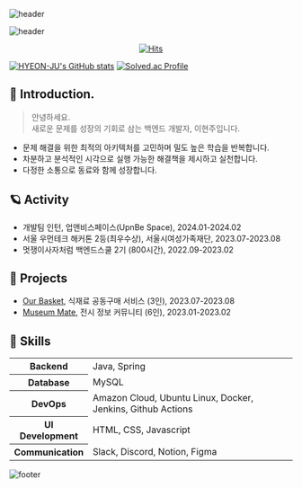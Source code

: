 ![header](https://capsule-render.vercel.app/api?type=egg&height=130&color=f6f4dc&fontColor=f9edd1&stroke=f775a9&strokeWidth=1&fontSize=60&section=header)

![header](https://capsule-render.vercel.app/api?type=cylinder&height=120&color=b8dea4&text=Hello,%20I%20am%20HyeonJu!&fontColor=f9edd1&stroke=f775a9&strokeWidth=1&fontSize=60)

<div align="center">
  
  [![Hits](https://hits.seeyoufarm.com/api/count/incr/badge.svg?url=https%3A%2F%2Fgithub.com%2Fhyeonju01&count_bg=%23339551&title_bg=%23BEE0C7&icon=ifood.svg&icon_color=%23266533&title=hello-there%21&edge_flat=false)](https://hits.seeyoufarm.com)
  
</div>

<div>

  [![HYEON-JU's GitHub stats](https://github-readme-stats.vercel.app/api?username=hyeonju01&show_icons=true&theme=shadow_green)](https://github.com/anuraghazra/github-readme-stats)
  [![Solved.ac Profile](http://mazassumnida.wtf/api/v2/generate_badge?boj=twohj1218)](https://solved.ac/twohj1218/)

</div>

## 🪻 Introduction.
> 안녕하세요. <br/>
> 새로운 문제를 성장의 기회로 삼는 백엔드 개발자, 이현주입니다.

- 문제 해결을 위한 최적의 아키텍처를 고민하며 밀도 높은 학습을 반복합니다.
- 차분하고 분석적인 시각으로 실행 가능한 해결책을 제시하고 실천합니다.
- 다정한 소통으로 동료와 함께 성장합니다.

## 🪐 Activity
- 개발팀 인턴, 업앤비스페이스(UpnBe Space), 2024.01-2024.02
- 서울 우먼테크 해커톤 2등(최우수상), 서울시여성가족재단, 2023.07-2023.08
- 멋쟁이사자처럼 백엔드스쿨 2기 (800시간), 2022.09-2023.02

## 🪸 Projects
- [Our Basket](https://github.com/dong-jib-sa/dongjibsa-backend), 식재료 공동구매 서비스 (3인), 2023.07-2023.08
- [Museum Mate](https://github.com/Museum-Mate/museum-mate-be), 전시 정보 커뮤니티 (6인), 2023.01-2023.02

## 🫛 Skills
<div align="center">
<table style="border: 0px" width="130">  
 <tbody>
   <tr>
     <th> Backend </th>
     <td> 
       Java,
       Spring
     </td>
   </tr>

   <tr>
     <th> 
       Database
     </th>
     <td>
       MySQL
     </td>
   </tr>

   <tr>
     <th> 
       DevOps
     </th>
     <td>
       Amazon Cloud, Ubuntu Linux, Docker, Jenkins, Github Actions
     </td>
   </tr>

   <tr>
     <th> 
       UI Development
     </th>
     <td>
       HTML, CSS, Javascript
     </td>
   </tr>
   
   <tr>
     <th>
       Communication
     </th>
     <td>
       Slack, Discord, Notion, Figma
     </td>
   </tr>
 </tbody>
</table></div>


![footer](https://capsule-render.vercel.app/api?type=egg&height=130&color=f6f4dc&fontColor=f9edd1&stroke=f775a9&strokeWidth=1&fontSize=60&section=footer)




